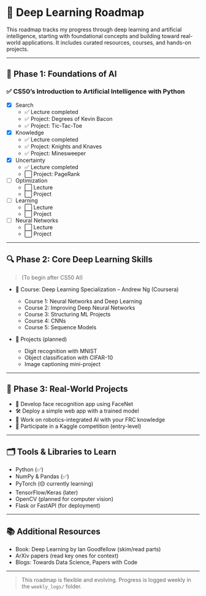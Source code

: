 # 🧭 Deep Learning Roadmap

This roadmap tracks my progress through deep learning and artificial intelligence, starting with foundational concepts and building toward real-world applications. It includes curated resources, courses, and hands-on projects.

---

## 🌱 Phase 1: Foundations of AI

### ✅ CS50’s Introduction to Artificial Intelligence with Python

- [x] Search
  - ✅ Lecture completed
  - ✅ Project: Degrees of Kevin Bacon
  - ✅ Project: Tic-Tac-Toe
- [x] Knowledge
  - ✅ Lecture completed
  - ✅ Project: Knights and Knaves
  - ✅ Project: Minesweeper
- [x] Uncertainty
  - ✅ Lecture completed
  - ⬜ Project: PageRank
- [ ] Optimization
  - ⬜ Lecture
  - ⬜ Project
- [ ] Learning
  - ⬜ Lecture
  - ⬜ Project
- [ ] Neural Networks
  - ⬜ Lecture
  - ⬜ Project

---

## 🔍 Phase 2: Core Deep Learning Skills

> (To begin after CS50 AI)

- 📘 Course: Deep Learning Specialization – Andrew Ng (Coursera)
  - Course 1: Neural Networks and Deep Learning
  - Course 2: Improving Deep Neural Networks
  - Course 3: Structuring ML Projects
  - Course 4: CNNs
  - Course 5: Sequence Models

- 📁 Projects (planned)
  - Digit recognition with MNIST
  - Object classification with CIFAR-10
  - Image captioning mini-project

---

## 🧠 Phase 3: Real-World Projects

- 🎯 Develop face recognition app using FaceNet
- 🛠 Deploy a simple web app with a trained model
- 🤖 Work on robotics-integrated AI with your FRC knowledge
- 🧪 Participate in a Kaggle competition (entry-level)

---

## 🗂 Tools & Libraries to Learn

- Python (✅)
- NumPy & Pandas (✅)
- PyTorch (🟡 currently learning)
- TensorFlow/Keras (later)
- OpenCV (planned for computer vision)
- Flask or FastAPI (for deployment)

---

## 📚 Additional Resources

- Book: Deep Learning by Ian Goodfellow (skim/read parts)
- ArXiv papers (read key ones for context)
- Blogs: Towards Data Science, Papers with Code

---

> This roadmap is flexible and evolving. Progress is logged weekly in the `weekly_logs/` folder.
